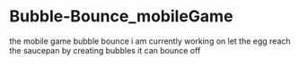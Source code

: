 # Bubble-Bounce_mobileGame
the mobile game bubble bounce i am currently working on
let the egg reach the saucepan by creating bubbles it can bounce off
